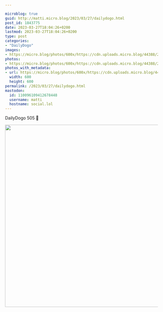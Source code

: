 ```yaml
---

microblog: true
guid: http://matti.micro.blog/2023/03/27/dailydogo.html
post_id: 1843775
date: 2023-03-27T18:04:26+0200
lastmod: 2023-03-27T18:04:26+0200
type: post
categories:
- "DailyDogo"
images:
- https://micro.blog/photos/600x/https://cdn.uploads.micro.blog/44388/2023/19dfbff3f5.jpg
photos:
- https://micro.blog/photos/600x/https://cdn.uploads.micro.blog/44388/2023/19dfbff3f5.jpg
photos_with_metadata:
- url: https://micro.blog/photos/600x/https://cdn.uploads.micro.blog/44388/2023/19dfbff3f5.jpg
  width: 600
  height: 600
permalink: /2023/03/27/dailydogo.html
mastodon:
  id: 110096109412678448
  username: matti
  hostname: social.lol
---
```

DailyDogo 505 🐶

<img src="/media/uploads/2023/19dfbff3f5.jpg" width="600" height="600" alt="" />

